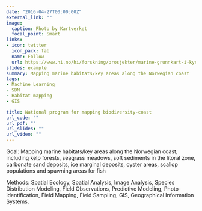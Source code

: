 ```yaml
---
date: "2016-04-27T00:00:00Z"
external_link: ""
image:
  caption: Photo by Kartverket
  focal_point: Smart
links:
- icon: twitter
  icon_pack: fab
  name: Follow
  url: https://www.hi.no/hi/forskning/prosjekter/marine-grunnkart-i-kystsonen
slides: example
summary: Mapping marine habitats/key areas along the Norwegian coast
tags:
- Machine Learning
- SDM
- Habitat mapping 
- GIS

title: National program for mapping biodiversity-coast
url_code: ""
url_pdf: ""
url_slides: ""
url_video: ""
---
```


Goal: Mapping marine habitats/key areas along the Norwegian coast, including kelp forests, seagrass meadows, soft sediments in the litoral zone, carbonate sand deposits, ice marginal deposits, oyster areas, scallop populations and spawning areas for fish

Methods: Spatial Ecology, Spatial Analysis, Image Analysis, Species Distribution Modeling, Field Observations, Predictive Modeling, Photo-identification, Field Mapping, Field Sampling, GIS, Geographical Information Systems.
